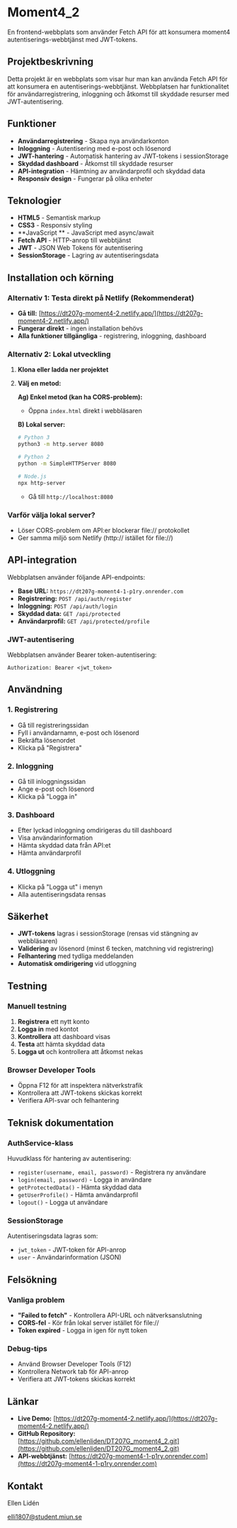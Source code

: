 # Moment4_2

En frontend-webbplats som använder Fetch API för att konsumera moment4 autentiserings-webbtjänst med JWT-tokens.

## Projektbeskrivning

Detta projekt är en webbplats som visar hur man kan använda Fetch API för att konsumera en autentiserings-webbtjänst. Webbplatsen har funktionalitet för användarregistrering, inloggning och åtkomst till skyddade resurser med JWT-autentisering.

## Funktioner

- **Användarregistrering** - Skapa nya användarkonton
- **Inloggning** - Autentisering med e-post och lösenord
- **JWT-hantering** - Automatisk hantering av JWT-tokens i sessionStorage
- **Skyddad dashboard** - Åtkomst till skyddade resurser
- **API-integration** - Hämtning av användarprofil och skyddad data
- **Responsiv design** - Fungerar på olika enheter

## Teknologier

- **HTML5** - Semantisk markup
- **CSS3** - Responsiv styling
- **JavaScript ** - JavaScript med async/await
- **Fetch API** - HTTP-anrop till webbtjänst
- **JWT** - JSON Web Tokens för autentisering
- **SessionStorage** - Lagring av autentiseringsdata

## Installation och körning

### Alternativ 1: Testa direkt på Netlify (Rekommenderat)

- **Gå till:** [https://dt207g-moment4-2.netlify.app/](https://dt207g-moment4-2.netlify.app/)
- **Fungerar direkt** - ingen installation behövs
- **Alla funktioner tillgängliga** - registrering, inloggning, dashboard

### Alternativ 2: Lokal utveckling

1. **Klona eller ladda ner projektet**
2. **Välj en metod:**

   **Ag) Enkel metod (kan ha CORS-problem):**

   - Öppna `index.html` direkt i webbläsaren

   **B) Lokal server:**

   ```bash
   # Python 3
   python3 -m http.server 8080

   # Python 2
   python -m SimpleHTTPServer 8080

   # Node.js
   npx http-server
   ```

   - Gå till `http://localhost:8080`

### Varför välja lokal server?

- Löser CORS-problem om API:er blockerar file:// protokollet
- Ger samma miljö som Netlify (http:// istället för file://)

## API-integration

Webbplatsen använder följande API-endpoints:

- **Base URL:** `https://dt207g-moment4-1-p1ry.onrender.com`
- **Registrering:** `POST /api/auth/register`
- **Inloggning:** `POST /api/auth/login`
- **Skyddad data:** `GET /api/protected`
- **Användarprofil:** `GET /api/protected/profile`

### JWT-autentisering

Webbplatsen använder Bearer token-autentisering:

```
Authorization: Bearer <jwt_token>
```

## Användning

### 1. Registrering

- Gå till registreringssidan
- Fyll i användarnamn, e-post och lösenord
- Bekräfta lösenordet
- Klicka på "Registrera"

### 2. Inloggning

- Gå till inloggningssidan
- Ange e-post och lösenord
- Klicka på "Logga in"

### 3. Dashboard

- Efter lyckad inloggning omdirigeras du till dashboard
- Visa användarinformation
- Hämta skyddad data från API:et
- Hämta användarprofil

### 4. Utloggning

- Klicka på "Logga ut" i menyn
- Alla autentiseringsdata rensas

## Säkerhet

- **JWT-tokens** lagras i sessionStorage (rensas vid stängning av webbläsaren)
- **Validering** av lösenord (minst 6 tecken, matchning vid registrering)
- **Felhantering** med tydliga meddelanden
- **Automatisk omdirigering** vid utloggning

## Testning

### Manuell testning

1. **Registrera** ett nytt konto
2. **Logga in** med kontot
3. **Kontrollera** att dashboard visas
4. **Testa** att hämta skyddad data
5. **Logga ut** och kontrollera att åtkomst nekas

### Browser Developer Tools

- Öppna F12 för att inspektera nätverkstrafik
- Kontrollera att JWT-tokens skickas korrekt
- Verifiera API-svar och felhantering

## Teknisk dokumentation

### AuthService-klass

Huvudklass för hantering av autentisering:

- `register(username, email, password)` - Registrera ny användare
- `login(email, password)` - Logga in användare
- `getProtectedData()` - Hämta skyddad data
- `getUserProfile()` - Hämta användarprofil
- `logout()` - Logga ut användare

### SessionStorage

Autentiseringsdata lagras som:

- `jwt_token` - JWT-token för API-anrop
- `user` - Användarinformation (JSON)

## Felsökning

### Vanliga problem

- **"Failed to fetch"** - Kontrollera API-URL och nätverksanslutning
- **CORS-fel** - Kör från lokal server istället för file://
- **Token expired** - Logga in igen för nytt token

### Debug-tips

- Använd Browser Developer Tools (F12)
- Kontrollera Network tab för API-anrop
- Verifiera att JWT-tokens skickas korrekt

## Länkar

- **Live Demo:** [https://dt207g-moment4-2.netlify.app/](https://dt207g-moment4-2.netlify.app/)
- **GitHub Repository:** [https://github.com/ellenliden/DT207G_moment4_2.git](https://github.com/ellenliden/DT207G_moment4_2.git)
- **API-webbtjänst:** [https://dt207g-moment4-1-p1ry.onrender.com](https://dt207g-moment4-1-p1ry.onrender.com)

## Kontakt

Ellen Lidén

elli1807@student.miun.se
